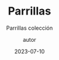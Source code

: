 ---
layout: _parrillas/_parrillas2.njk
permalink: /parrillas/
page_section: templates
title: Parrillas
subtitle: Parrillas colección
image: /assets/static/images/7.jpg
author: autor
date: 2023-07-10
tags: ["page"]
imageAlt: Contacta
descripcion: parrillas
---